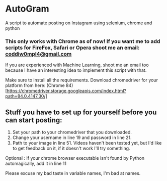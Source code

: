 # AutoGram
A script to automate posting on Instagram using selenium, chrome and python

### This only works with Chrome as of now! If you want me to add scripts for FireFox, Safari or Opera shoot me an email: coddiw0mpl4@gmail.com
If you are experienced with Machine Learning, shoot me an email too because I have an interesting idea to implement this script with that.

Make sure to install all the requirements. Download chromedriver for your platform from here: (Chrome 84)[https://chromedriver.storage.googleapis.com/index.html?path=84.0.4147.30/]

## Stuff you have to set up for yourself before you can start posting:
 1) Set your path to your chromedriver that you downloaded. 
 2) Change your username in line 19 and password in line 21.
 3) Path to your image in line 51. Videos haven't been tested yet, but I'd like to get feedback on it, if it doesn't work I'll try something.
 
 Optional : If your chrome browser executable isn't found by Python automagically, add it in line 11
 
 
Please excuse my bad taste in variable names, I'm bad at names.
